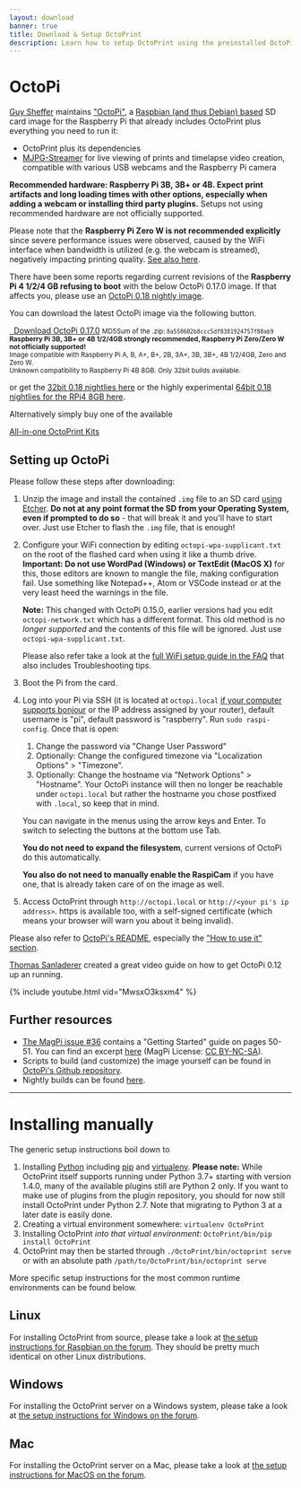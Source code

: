 ```yaml
---
layout: download
banner: true
title: Download & Setup OctoPrint
description: Learn how to setup OctoPrint using the preinstalled OctoPi image for Raspberry Pi, or how to install from source on Windows, Linux and Mac.
---
```


# OctoPi

[Guy Sheffer](https://github.com/guysoft) maintains ["OctoPi"](https://github.com/guysoft/OctoPi),
a [Raspbian (and thus Debian) based](http://www.raspbian.org/) SD card image for the Raspberry Pi
that already includes OctoPrint plus everything you need to run it:

* OctoPrint plus its dependencies
* [MJPG-Streamer](https://github.com/jacksonliam/mjpg-streamer)
  for live viewing of prints and timelapse video creation, compatible with various
  USB webcams and the Raspberry Pi camera

**Recommended hardware: Raspberry Pi 3B, 3B+ or 4B. Expect print artifacts and long loading times with other 
options, especially when adding a webcam or installing third party plugins.** Setups not using
recommended hardware are not officially supported. 

Please note that the **Raspberry Pi Zero W is not recommended explicitly** since severe performance 
issues were observed, caused by the WiFi interface when bandwidth is utilized (e.g. the webcam is streamed), negatively 
impacting printing quality. [See also here](https://github.com/guysoft/OctoPi/issues/318#issuecomment-284762963).

There have been some reports regarding current revisions of the **Raspberry Pi 4 1/2/4 GB refusing to boot** with the below
OctoPi 0.17.0 image. If that affects you, please use an [OctoPi 0.18 nightly image](http://unofficialpi.org/Distros/OctoPi/nightly/).

You can download the latest OctoPi image via the following button. 

<div class="text-center">
    <a class="btn btn-large btn-block" href="https://octopi.octoprint.org/latest" data-event-category="download" data-event-action="latest"><i class="fa fa-download-alt fa-lg"></i>&nbsp;&nbsp;Download&nbsp;OctoPi&nbsp;0.17.0</a>
    <small>MD5Sum of the .zip: <code>8a550602b8ccc5df8381924757f88ab9</code></small><br>
    <small><strong>Raspberry Pi 3B, 3B+ or 4B 1/2/4GB strongly recommended, Raspberry Pi Zero/Zero W not officially supported!</strong></small><br>
    <small>Image compatible with Raspberry Pi A, B, A+, B+, 2B, 3A+, 3B, 3B+, 4B 1/2/4GB, Zero and Zero W.</small><br>
    <small>Unknown compatibility to Raspberry Pi 4B 8GB. Only 32bit builds available.</small>
</div>

or get the [32bit 0.18 nightlies here](http://unofficialpi.org/Distros/OctoPi/nightly/) or the highly experimental [64bit 0.18 nightlies for the RPi4 8GB here](http://unofficialpi.org/Distros/OctoPi/nightly-arm64/).

Alternatively simply buy one of the available

<div class="text-center">
    <a class="btn btn-large btn-block" href="/merch/#kits" data-event-category="download" data-event-action="kits">All-in-one OctoPrint Kits</a>
</div>

##  Setting up OctoPi

Please follow these steps after downloading:

1. Unzip the image and install the contained ``.img`` file to an SD card
   [using Etcher](https://etcher.io/). **Do not at any point format the SD from your Operating System, even if prompted to do so** - 
   that will break it and you'll have to start over. Just use Etcher to flash the `.img` file, that is enough!

2. Configure your WiFi connection by editing ``octopi-wpa-supplicant.txt`` on the root of the
   flashed card when using it like a thumb drive. **Important: Do not use WordPad (Windows) or TextEdit (MacOS X)**
   for this, those editors are known to mangle the file, making configuration fail. Use something like 
   Notepad++, Atom or VSCode instead or at the very least heed the warnings in the file.
   
   **Note:** This changed with OctoPi 0.15.0, earlier versions had you edit ``octopi-network.txt`` which has a different
   format. This old method is *no longer supported* and the contents of this file will be ignored. Just 
   use ``octopi-wpa-supplicant.txt``.
   
   Please also refer take a look at the [full WiFi setup guide in the FAQ](https://faq.octoprint.org/wifi-setup) that also includes Troubleshooting tips.

3. Boot the Pi from the card.

4. Log into your Pi via SSH (it is located at ``octopi.local``
   [if your computer supports bonjour](https://learn.adafruit.com/bonjour-zeroconf-networking-for-windows-and-linux/overview)
   or the IP address assigned by your router), default username is "pi",
   default password is "raspberry". Run ``sudo raspi-config``. Once that is open:
    
   1. Change the password via "Change User Password"
   2. Optionally: Change the configured timezone via "Localization Options" > "Timezone".
   3. Optionally: Change the hostname via "Network Options" > "Hostname". Your OctoPi instance will then no longer be reachable under ``octopi.local`` but rather the hostname you chose postfixed with ``.local``, so keep that in mind.
    
   You can navigate in the menus using the arrow keys and <key>Enter</key>. To switch to selecting the buttons at the bottom use <key>Tab</key>.
    
   **You do not need to expand the filesystem**, current versions of OctoPi do this automatically.
   
   **You also do not need to manually enable the RaspiCam** if you have one, that is already taken care of on the image as well.

5. Access OctoPrint through ``http://octopi.local`` or ``http://<your pi's ip address>``. https is available too,
   with a self-signed certificate (which means your browser will warn you about it being invalid).

Please also refer to [OctoPi's README](https://github.com/guysoft/OctoPi), especially the ["How to use it" section](https://github.com/guysoft/OctoPi#how-to-use-it).

[Thomas Sanladerer](https://www.youtube.com/channel/UCb8Rde3uRL1ohROUVg46h1A) created a great video guide on how to get OctoPi 0.12 up an running.

{% include youtube.html vid="MwsxO3ksxm4" %}

## Further resources

  * [The MagPi issue #36](https://www.raspberrypi.org/magpi/issues/36/) contains a "Getting Started" guide on 
    pages 50-51. You can find an excerpt [here](/assets/download/MagPi36_OctoPrint.pdf) 
    (MagPi License: [CC BY-NC-SA](https://creativecommons.org/licenses/by-nc-sa/3.0/)).
  * Scripts to build (and customize) the image yourself can be found in [OctoPi's Github repository](https://github.com/guysoft/OctoPi).
  * Nightly builds can be found [here](http://gnethomelinux.com/OctoPi/nightly/).

----

#  Installing manually

The generic setup instructions boil down to

1. Installing [Python](https://www.python.org/) including [pip](https://pip.pypa.io/en/latest/installing.html) and [virtualenv](https://virtualenv.pypa.io/en/stable/installation.html).
   **Please note:** While OctoPrint itself supports running under Python 3.7+ starting with version 1.4.0, many of the available plugins still are
   Python 2 only. If you want to make use of plugins from the plugin repository, you should for now still install OctoPrint under Python 2.7. Note that
   migrating to Python 3 at a later date is easily done.
2. Creating a virtual environment somewhere: `virtualenv OctoPrint`
3. Installing OctoPrint *into that virtual environment*: `OctoPrint/bin/pip install OctoPrint`
4. OctoPrint may then be started through `./OctoPrint/bin/octoprint serve` or with an absolute path `/path/to/OctoPrint/bin/octoprint serve`

More specific setup instructions for the most common runtime environments can be found below.

##  Linux

For installing OctoPrint from source, please take a look at [the setup instructions for Raspbian on the forum](https://community.octoprint.org/t/setting-up-octoprint-on-a-raspberry-pi-running-raspbian/2337/).
They should be pretty much identical on other Linux distributions.

##  Windows

For installing the OctoPrint server on a Windows system, please take a look at [the setup instructions for Windows on the forum](https://community.octoprint.org/t/setting-up-octoprint-on-windows/383/1).

## Mac

For installing the OctoPrint server on a Mac, please take a look at [the setup instructions for MacOS on the forum](https://community.octoprint.org/t/setting-up-octoprint-on-macos/13425).

